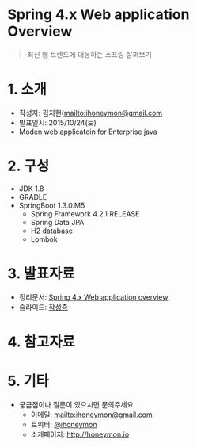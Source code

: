 Spring 4.x Web application Overview
===================================

> 최신 웹 트렌드에 대응하는 스프링 살펴보기

# 1. 소개
* 작성자: 김지헌([mailto:ihoneymon@gmail.com](ihoneymon@gmail.com)
* 발표일시: 2015/10/24(토)
* Moden web applicatoin for Enterprise java

# 2. 구성
* JDK 1.8
* GRADLE
* SpringBoot 1.3.0.M5
	- Spring Framework 4.2.1 RELEASE
	- Spring Data JPA
	- H2 database
	- Lombok

# 3. 발표자료
* 정리문서: [Spring 4.x Web application overview](https://www.dropbox.com/s/3i09r1gmnhmwqid/20151024_rocking-the-spring-4x-for-web.md?dl=0)
* 슬라이드: [작성중]()

# 4. 참고자료

# 5. 기타
* 궁금점이나 질문이 있으시면 문의주세요.
	- 이메일: <mailto:ihoneymon@gmail.com>
	- 트위터: [@ihoneymon](https://twitter.com/ihoneymon)
	- 소개페이지: <http://honeymon.io>